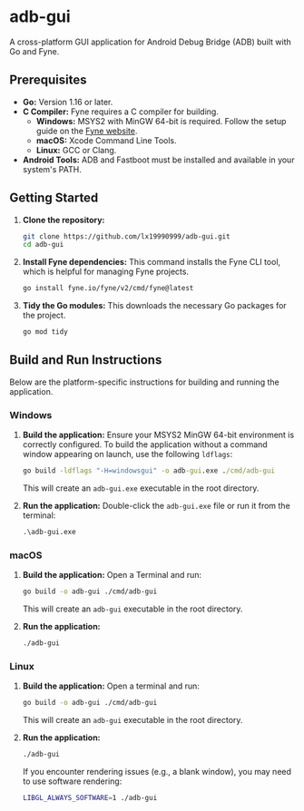 # adb-gui

A cross-platform GUI application for Android Debug Bridge (ADB) built with Go and Fyne.

## Prerequisites

- **Go:** Version 1.16 or later.
- **C Compiler:** Fyne requires a C compiler for building.
  - **Windows:** MSYS2 with MinGW 64-bit is required. Follow the setup guide on the [Fyne website](https://docs.fyne.io/started/).
  - **macOS:** Xcode Command Line Tools.
  - **Linux:** GCC or Clang.
- **Android Tools:** ADB and Fastboot must be installed and available in your system's PATH.

## Getting Started

1.  **Clone the repository:**
    ```sh
    git clone https://github.com/lx19990999/adb-gui.git
    cd adb-gui
    ```

2.  **Install Fyne dependencies:**
    This command installs the Fyne CLI tool, which is helpful for managing Fyne projects.
    ```sh
    go install fyne.io/fyne/v2/cmd/fyne@latest
    ```

3.  **Tidy the Go modules:**
    This downloads the necessary Go packages for the project.
    ```sh
    go mod tidy
    ```

## Build and Run Instructions

Below are the platform-specific instructions for building and running the application.

### Windows

1.  **Build the application:**
    Ensure your MSYS2 MinGW 64-bit environment is correctly configured. To build the application without a command window appearing on launch, use the following `ldflags`:
    ```cmd
    go build -ldflags "-H=windowsgui" -o adb-gui.exe ./cmd/adb-gui
    ```
    This will create an `adb-gui.exe` executable in the root directory.

2.  **Run the application:**
    Double-click the `adb-gui.exe` file or run it from the terminal:
    ```cmd
    .\adb-gui.exe
    ```

### macOS

1.  **Build the application:**
    Open a Terminal and run:
    ```sh
    go build -o adb-gui ./cmd/adb-gui
    ```
    This will create an `adb-gui` executable in the root directory.

2.  **Run the application:**
    ```sh
    ./adb-gui
    ```

### Linux

1.  **Build the application:**
    Open a terminal and run:
    ```sh
    go build -o adb-gui ./cmd/adb-gui
    ```
    This will create an `adb-gui` executable in the root directory.

2.  **Run the application:**
    ```sh
    ./adb-gui
    ```
    If you encounter rendering issues (e.g., a blank window), you may need to use software rendering:
    ```sh
    LIBGL_ALWAYS_SOFTWARE=1 ./adb-gui